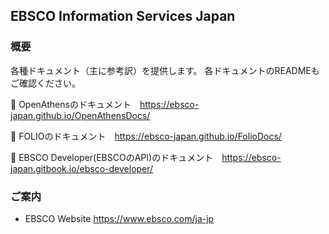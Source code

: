 ## EBSCO Information Services Japan

### 概要
各種ドキュメント（主に参考訳）を提供します。
各ドキュメントのREADMEもご確認ください。

:book: OpenAthensのドキュメント　https://ebsco-japan.github.io/OpenAthensDocs/ 

:honeybee: FOLIOのドキュメント　https://ebsco-japan.github.io/FolioDocs/

:electric_plug: EBSCO Developer(EBSCOのAPI)のドキュメント　https://ebsco-japan.gitbook.io/ebsco-developer/

### ご案内
* EBSCO Website https://www.ebsco.com/ja-jp
